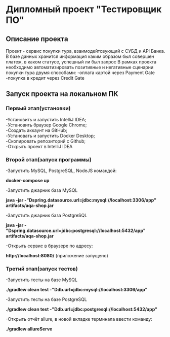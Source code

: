 # Дипломный проект "Тестировщик ПО"
## Описание проекта
Проект - сервис покупки тура, взаимодейтсвующий с СУБД и API Банка.
В базе данных хранится информация каким образом был совершен платеж, в каком статусе, успешный ли был запрос
В рамках проекта необходимо автоматизировать позитивные и негативные сценарии покупки тура двумя способами:
-оплата картой через Payment Gate
-покупка в кредит через Credit Gate

## Запуск проекта на локальном ПК
### Первый этап(установки)    
-Установить и запустить IntelliJ IDEA;  
-Установить браузер Google Chrome;  
-Создать аккаунт на GitHub;  
-Установать и запустить Docker Desktop;  
-Скопировать репозиторий с Github;  
-Открыть проект в IntelliJ IDEA  

### Второй этап(запуск программы)
-Запустить MySQL, PostgreSQL, NodeJS командой:  

**docker-compose up**  

-Запустить джарник база MySQL      

**java -jar -"Dspring.datasource.url=jdbc:mysql://localhost:3306/app" artifacts/aqa-shop.jar**  

-Запустить джарник база PostgreSQL  

**java -jar -"Dspring.datasource.url=jdbc:postgresql://localhost:5432/app" artifacts/aqa-shop.jar**  

-Открыть сервис в браузере по адресу:  

**http://localhost:8080/** (приложение запущено)  

### Третий этап(запуск тестов)  
-Запустить тесты на базе MySQL    

**./gradlew clean test -"Ddb.url=jdbc:mysql://localhost:3306/app"**    

-Запустить тесты на базе PostgreSQL      

**./gradlew clean test -"Ddb.url=jdbc:postgresql://localhost:5432/app"**      

-Открыть отчёт allure, в новой вкладке терминала ввести команду:  

**./gradlew allureServe**  
